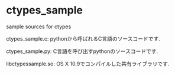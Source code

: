 ctypes_sample
=============

sample sources for ctypes


ctypes_sample.c:
  pythonから呼ばれるC言語のソースコードです. 
  
ctypes_sample.py:
  C言語を呼び出すpythonのソースコードです.
  
libctypessample.so:
  OS X 10.9でコンパイルした共有ライブラリです.
